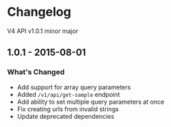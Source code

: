 # Changelog

V4 API v1.0.1 minor major

## 1.0.1 - 2015-08-01

### What's Changed

- Add support for array query parameters
- Added `/v1/api/get-sample` endpoint
- Add ability to set multiple query parameters at once
- Fix creating urls from invalid strings
- Update deprecated dependencies
